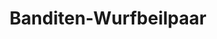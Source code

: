 ---
layout: home
title: Banditen-Wurfbeilpaar
equipment_subtype: Äxte
prerequisites:
  - [ 15, Str ]
  - [ 13, Dex]
range: 5
range_far: 40
damage:
  - [ 1d8+4, slashing ]
  - [ 1d8+6, slashing ]
abilities:
  - Duo-Waffe
  - Zweihändig

---
